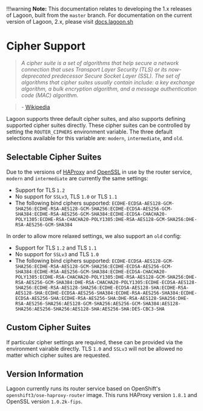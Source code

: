!!!warning
    **Note:** This documentation relates to developing the 1.x releases of Lagoon, built from the `master` branch.
    For documentation on the current version of Lagoon, 2.x, please visit [docs.lagoon.sh](https://docs.lagoon.sh)

# Cipher Support
>_A cipher suite is a set of algorithms that help secure a network connection that uses Transport Layer Security (TLS) or its now-deprecated predecessor Secure Socket Layer (SSL). The set of algorithms that cipher suites usually contain include: a key exchange algorithm, a bulk encryption algorithm, and a message authentication code (MAC) algorithm._

>\- [Wikipedia](https://en.wikipedia.org/wiki/Cipher_suite)

Lagoon supports three default cipher suites, and also supports defining supported cipher suites directly. These cipher suites can be controlled by setting the `ROUTER_CIPHERS` environment variable. The three default selections available for this variable are: `modern`, `intermediate`, and `old`.

## Selectable Cipher Suites
Due to the versions of [HAProxy](http://www.haproxy.org/) and [OpenSSL](https://www.openssl.org/) in use by the router service, `modern` and `intermediate` are currently the same settings:
- Support for TLS `1.2`
- No support for `SSLv3`, TLS `1.0` or TLS `1.1`
- The following bind ciphers supported: ```ECDHE-ECDSA-AES128-GCM-SHA256:ECDHE-RSA-AES128-GCM-SHA256:ECDHE-ECDSA-AES256-GCM-SHA384:ECDHE-RSA-AES256-GCM-SHA384:ECDHE-ECDSA-CHACHA20-POLY1305:ECDHE-RSA-CHACHA20-POLY1305:DHE-RSA-AES128-GCM-SHA256:DHE-RSA-AES256-GCM-SHA384```

In order to allow more relaxed settings, we also support an `old` config:
- Support for TLS `1.2` and TLS `1.1`
- No support for `SSLv3` and TLS `1.0`
- The following bind ciphers supported: ```ECDHE-ECDSA-AES128-GCM-SHA256:ECDHE-RSA-AES128-GCM-SHA256:ECDHE-ECDSA-AES256-GCM-SHA384:ECDHE-RSA-AES256-GCM-SHA384:ECDHE-ECDSA-CHACHA20-POLY1305:ECDHE-RSA-CHACHA20-POLY1305:DHE-RSA-AES128-GCM-SHA256:DHE-RSA-AES256-GCM-SHA384:DHE-RSA-CHACHA20-POLY1305:ECDHE-ECDSA-AES128-SHA256:ECDHE-RSA-AES128-SHA256:ECDHE-ECDSA-AES128-SHA:ECDHE-RSA-AES128-SHA:ECDHE-ECDSA-AES256-SHA384:ECDHE-RSA-AES256-SHA384:ECDHE-ECDSA-AES256-SHA:ECDHE-RSA-AES256-SHA:DHE-RSA-AES128-SHA256:DHE-RSA-AES256-SHA256:AES128-GCM-SHA256:AES256-GCM-SHA384:AES128-SHA256:AES256-SHA256:AES128-SHA:AES256-SHA:DES-CBC3-SHA```

## Custom Cipher Suites
If particular cipher settings are required, these can be provided via the environment vairable directly. TLS `1.0` and `SSLv3` will not be allowed no matter which cipher suites are requested.

## Version Information
Lagoon currently runs its router service based on OpenShift's `openshift3/ose-haproxy-router` image. This runs HAProxy version `1.8.1` and OpenSSL version `1.0.2k-fips`.